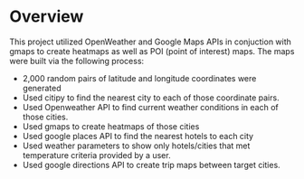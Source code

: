 # Overview

This project utilized OpenWeather and Google Maps APIs in conjuction with gmaps to create heatmaps as well as POI (point of interest) maps. The maps were built via the following process:
- 2,000 random pairs of latitude and longitude coordinates were generated
- Used citipy to find the nearest city to each of those coordinate pairs.
- Used Openweather API to find current weather conditions in each of those cities.
- Used gmaps to create heatmaps of those cities
- Used google places API to find the nearest hotels to each city
- Used weather parameters to show only hotels/cities that met temperature criteria provided by a user.
- Used google directions API to create trip maps between target cities.
